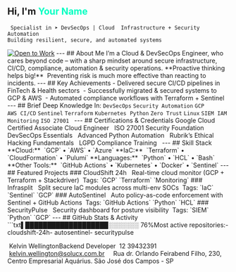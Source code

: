 <h2 align="left"> Hi, I'm <span style="color:#00ffc2;">Your Name</span></h2>
<pre><code> Specialist in ➤ DevSecOps | Cloud  Infrastructure + Security  Automation
Building resilient, secure, and automated systems</code></pre>
<a href="#"><img src="https://img.shields.io/badge/-Open%20to%20Work-00ffc2?style=for-the-badge&logo=github&logoColor=black" alt="Open to Work"></a>
---
## About Me
I’m a Cloud & DevSecOps Engineer, who cares beyond code – with a sharp mindset around secure infrastructure, CI/CD, compliance, automation & security operations.
 **Proactive thinking helps big!**  Preventing risk is much more effective than reacting to incidents.
---
## Key Achievements
- Delivered secure CI/CD pipelines in FinTech & Health sectors  - Successfully migrated & secured systems to GCP & AWS  - Automated compliance workflows with Terraform + Sentinel  
---
## Brief Deep Knowledge In:
<code>DevSecOps</code> <code>Security Automation</code> <code>GCP</code> <code>AWS</code>  <code>CI/CD</code> <code>Sentinel</code> <code>Terraform</code> <code>Kubernetes</code>  <code>Python</code> <code>Zero Trust</code> <code>Linux</code> <code>SIEM</code>  <code>IAM</code> <code>Monitoring</code> <code>ISO 27001</code>  
---
## Certifications & Credentials
 Google Cloud Certified Associate Cloud Engineer   ISO 27001 Security Foundation   DevSecOps Essentials   Advanced Python Automation   Rubrik’s Ethical Hacking Fundamentals   LGPD Compliance Training  
---
## Skill Stack
**Cloud:**  `GCP` • `AWS` • `Azure`
**IaC:**  `Terraform` • `CloudFormation` • `Pulumi`
**Languages:**  `Python` • `HCL` • `Bash`
**Other Tools:**  `GitHub Actions` • `Kubernetes` • `Docker` • `Sentinel`
---
## Featured Projects
### CloudShift 24h   Real-time cloud monitor (GCP + Terraform + Stackdriver)  Tags: `GCP` `Terraform` `Monitoring`
### Infrasplit   Split secure IaC modules across multi-env SOCs  Tags: `IaC` `Sentinel` `GCP`
### AutoSentinel   Auto policy-as-code enforcement with Sentinel + GitHub Actions  Tags: `GitHub Actions` `Python` `HCL`
### SecurityPulse   Security dashboard for posture visibility  Tags: `SIEM` `Python` `GCP`
---
## GitHub Stats & Activity
```txt▌███████████████████░░░░░░░ 76%Most active repositories:- cloudshift-24h- autosentinel- securitypulse

  Kelvin WellingtonBackend Developer  12 39432391
    kelvin.wellington@solucx.com.br     Rua dr. Orlando Feirabend Filho, 230, Centro Empresarial Aquárius.
São José dos Campos - SP
